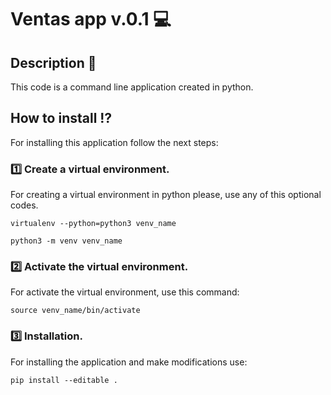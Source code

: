 # Ventas app v.0.1 :computer:

## Description :bookmark_tabs:

This code is a command line application created in python.

## How to install :interrobang:

For installing this application follow the next steps:

### :one: Create a virtual environment. 
For creating a virtual environment in python please, use any of this optional codes.

` virtualenv --python=python3 venv_name
`

`python3 -m venv venv_name
`
### :two: Activate the virtual environment.
For activate the virtual environment, use this command:

`source venv_name/bin/activate`

### :three: Installation.

For installing the application and make modifications use:

`pip install --editable .
`